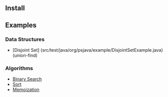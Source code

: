 Install
--------------------------------------------------


Examples
--------------------------------------------------
### Data Structures
* [Disjoint Set] (src/test/java/org/psjava/example/DisjointSetExample.java) (union-find)

### Algorithms
* [Binary Search](src/test/java/org/psjava/example/BinarySearchExample.java)
* [Sort](src/test/java/org/psjava/example/SortExample.java)
* [Memoization](src/test/java/org/psjava/example/MemoizationExample.java)

